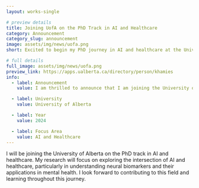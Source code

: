```yaml
---
layout: works-single

# preview details
title: Joining UofA on the PhD Track in AI and Healthcare
category: Announcement
category_slug: announcement
image: assets/img/news/uofa.png
short: Excited to begin my PhD journey in AI and healthcare at the University of Alberta.

# full details
full_image: assets/img/news/uofa.png
preview_link: https://apps.ualberta.ca/directory/person/khamies
info:
  - label: Announcement
    value: I am thrilled to announce that I am joining the University of Alberta on the PhD track in AI and healthcare, specializing in computer science. This journey will focus on exploring the intersection of AI and healthcare, advancing solutions for mental health support and beyond.

  - label: University
    value: University of Alberta

  - label: Year
    value: 2024

  - label: Focus Area
    value: AI and Healthcare
---
```


I will be joining the University of Alberta on the PhD track in AI and healthcare. My research will focus on exploring the intersection of AI and healthcare, particularly in understanding neural biomarkers and their applications in mental health. I look forward to contributing to this field and learning throughout this journey.
